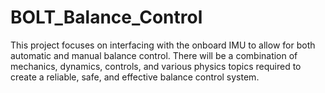 # BOLT_Balance_Control
This project focuses on interfacing with the onboard IMU to allow for both automatic and manual balance control. There will be a combination of mechanics, dynamics, controls, and various physics topics required to create a reliable, safe, and effective balance control system.
